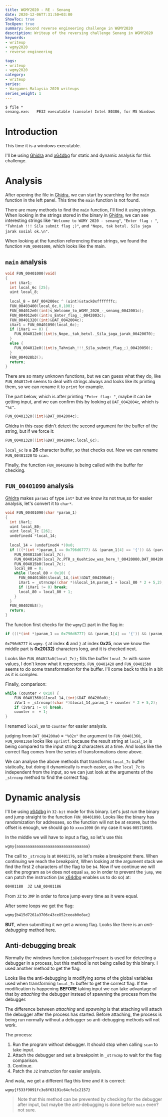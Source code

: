 ```yaml
---
title: WGMY2020 - RE - Senang
date: 2020-12-06T7:31:50+03:00
ShowToc: true
TocOpen: true
summary: Second reverse engineering challenge in WGMY2020
description: Writeup of the reversing challenge Senang in WGMY2020
keywords:
- writeup
- wgmy2020
- reverse engineering

tags:
- writeup
- wgmy2020
category:
- writeup
series:
- Wargames Malaysia 2020 writeups
series_weight: 1
---
```


```txt
$ file *
senang.exe:   PE32 executable (console) Intel 80386, for MS Windows
```

# Introduction
This time it is a windows executable.

I'll be using [Ghidra] and [x64dbg] for static and dynamic analysis for this challenge. 

# Analysis
After opening the file in [Ghidra], we can start by searching for the `main`
function in the left panel. This time the `main` function is not found.

There are many methods to find the `main` function, I'll find it using strings.
When looking in the strings stored in the binary in [Ghidra], we can see interesting strings
like `"Welcome to WGMY 2020 - senang"`, `"Enter flag : "`, `"Tahniah !!! Sila submit flag ;)"`,
and `"Nope, tak betul. Sila jaga jarak sosial ok.\n"`.

When looking at the function referencing these strings, we found the function `FUN_00401000`, which
looks like the main.

## `main` analysis

```C
void FUN_00401000(void)
{
  int iVar1;
  int local_6c [25];
  uint local_8;
  
  local_8 = DAT_004200ec ^ (uint)&stack0xfffffffc;
  FUN_00403400(local_6c,0,100);
  FUN_004012e0((int)s_Welcome_to_WGMY_2020_-_senang_0042001c);
  FUN_004012e0((int)s_Enter_flag_:_0042003c);
  FUN_00401320((int)&DAT_0042004c);
  iVar1 = FUN_00401090(local_6c);
  if (iVar1 == 0) {
    FUN_004012e0((int)s_Nope,_tak_betul._Sila_jaga_jarak_00420070);
  }
  else {
    FUN_004012e0((int)s_Tahniah_!!!_Sila_submit_flag_;)_00420050);
  }
  FUN_004028b3();
  return;
}
```

There are so many unknown functions, but we can guess what they do, like
`FUN_004012e0` seems to deal with strings always and looks like its printing them, so we
can rename it to `print` for example.

The part below, which is after printing `"Enter flag: "`, maybe it can be getting input, and we can confirm this
by looking at `DAT_0042004c`, which is `"%s"`.
```C
FUN_00401320((int)&DAT_0042004c);
```
[Ghidra] in this case didn't detect the second argument for the buffer of the string, but if we force it:
```C
FUN_00401320((int)&DAT_0042004c,local_6c);
```
`local_6c` is a **26** character buffer, so that checks out. Now we can rename `FUN_00401320` to `scan`.

Finally, the function `FUN_00401090` is being called with the buffer for checking.

## `FUN_00401090` analysis
[Ghidra] makes `param1` of type `int*` but we know its not true,so for easier analysis,
 let's convert it to `char*`.

```C
void FUN_00401090(char *param_1)
{
  int iVar1;
  uint local_80;
  uint local_7c [26];
  undefined4 *local_14;
  
  local_14 = (undefined4 *)0x0;
  if (((*(int *)param_1 == 0x796d6777) && (param_1[4] == '{')) && (param_1[0x25] == '}')) {
    FUN_004013a0(local_7c);
    FUN_00401420(local_7c,PTR_s_Kuehtiow_was_here_?_00420000,DAT_00420018);
    FUN_004015b0(local_7c);
    local_80 = 0;
    while (local_80 < 0x10) {
      FUN_00401360(&local_14,(int)&DAT_004200a0);
      iVar1 = _strncmp((char *)&local_14,param_1 + local_80 * 2 + 5,2);
      if (iVar1 != 0) break;
      local_80 = local_80 + 1;
    }
  }
  FUN_004028b3();
  return;
}
```


The function first checks for the `wgmy{}` part in the flag in:
```C
if (((*(int *)param_1 == 0x796d6777) && (param_1[4] == '{')) && (param_1[0x25] == '}')) {
```
`0x796d6777` is `wgmy`. `{` at index **4** and `}` at index **0x25**, now we know the middle part is **0x20(32)** characters
long, and it is checked next.

Looks like `FUN_004013a0(local_7c);` fills the buffer `local_7c` with some values, I don't know what it represents.
`FUN_00401420` and `FUN_004015b0` seems to do some transformation for the buffer. I'll come back to this in a bit as it is complex.

Finally, comparison:
```C
while (counter < 0x10) {
    FUN_00401360(&local_14,(int)&DAT_004200a0);
    iVar1 = _strncmp((char *)&local_14,param_1 + counter * 2 + 5,2);
    if (iVar1 != 0) break;
    counter =  + 1;
}
```
I renamed `local_80` to `counter` for easier analysis.

judging from `DAT_004200a0` = `"%02x"` the argument to `FUN_00401360`, `FUN_00401360` looks like `sprintf`. because the result string
at `local_14` is being compared to the input string **2** characters at a time. And looks like the correct flag comes from the series
of transformations done above.

We can analyse the above methods that transforms `local_7c` buffer statically, but doing it dynamically is much easier,
as the `local_7c` is independent from the input, so we can just look at the arguments of the `_strncmp` method to find the correct flag.

# Dynamic analysis
I'll be using [x64dbg] in `32-bit` mode for this binary. Let's just run the binary and jump straight to the function
`FUN_00401090`. Looks like the binary has randomization for addresses, so the function will not be at `401090`, but the offset
is enough, we should go to `xxxx1090` (in my case it was `00571090`).

In the middle we will have to input a flag, so let's use this
```txt
wgmy{aaaaaaaaaaaaaaaaaaaaaaaaaaaaaaaa}
```

The call to `_strncmp` is at `00401176`, so let's make a breakpoint there. When continuing we reach the breakpoint,
When looking at the argument stack we find the first 2 characters of the flag to be `b4`. Now if we continue we will exit the
program as `b4` does not equal `aa`, so in order to prevent the `jump`, we can patch the instruction
(as [x64dbg] enables us to do so) at:
```txt
00401180  JZ LAB_00401186
```
From `JZ` to `JMP` in order to force jump every time as it were equal.

After some loops we get the flag:
```txt
wgmy{b415d7261a3706c43ce852ceeab0e8ac}
```
**BUT**, when submitting it we get a wrong flag. Looks like there is an *anti-debugging* method here.

## Anti-debugging break
Normally the windows function `isDebuggerPresent` is used for detecting a debugger in a process, but this method
is not being called by this binary. I used another method to get the flag.

Looks like the anti-debugging is modifying some of the global variables used when transforming `local_7c` buffer
to get the correct flag. If the modification is happening **BEFORE** taking input we can take advantage of that by
*attaching* the debugger instead of spawning the process from the debugger.

The difference between *attaching* and *spawning* is that attaching will attach the debugger after the process has
started. Before attaching, the process is being run normally without a debugger so anti-debugging methods will not work.

The process:
1) Run the program without debugger. It should stop when calling `scan` to take input.
2) Attach the debugger and set a breakpoint in `_strncmp` to wait for the flag comparison.
3) Continue.
4) Patch the `JZ` instruction for easier analysis.

And wala, we get a different flag this time and it is correct:
```txt
wgmy{f533f9091fc3e8f63191c64cfe1c2157}
``` 

> Note that this method can be prevented by checking for the debugger after input, but maybe the anti-debugging
> is done before `main` even? not sure.


[Ghidra]: https://ghidra.re/
[x64dbg]: https://x64dbg.com/
